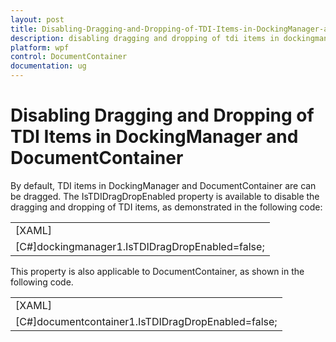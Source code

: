 ```yaml
---
layout: post
title: Disabling-Dragging-and-Dropping-of-TDI-Items-in-DockingManager-and-DocumentContainer
description: disabling dragging and dropping of tdi items in dockingmanager and documentcontainer
platform: wpf
control: DocumentContainer
documentation: ug
---
```


# Disabling Dragging and Dropping of TDI Items in DockingManager and DocumentContainer

By default, TDI items in DockingManager and DocumentContainer are can be dragged. The IsTDIDragDropEnabled property is available to disable the dragging and dropping of TDI items, as demonstrated in the following code:



<table>
<tr>
<td>
[XAML]        <syncfusion:DockingManager Name="dockingmanager1" UseDocumentContainer="True" IsTDIDragDropEnabled="False">            <Grid syncfusion:DockingManager.Header="Tab1" syncfusion:DockingManager.State="Document"/>            <Grid syncfusion:DockingManager.Header="Tab2" syncfusion:DockingManager.State="Document"/>        </syncfusion:DockingManager></td></tr>
<tr>
<td>
[C#]dockingmanager1.IsTDIDragDropEnabled=false;</td></tr>
</table>


This property is also applicable to DocumentContainer, as shown in the following code.



<table>
<tr>
<td>
[XAML]        <syncfusion:DocumentContainer Name="documentcontainer1" Mode="TDI" IsTDIDragDropEnabled="False" >            <Grid syncfusion:DockingManager.Header="Tab1" syncfusion:DockingManager.State="Document"/>            <Grid syncfusion:DockingManager.Header="Tab2" syncfusion:DockingManager.State="Document"/>        </syncfusion:DocumentContainer></td></tr>
<tr>
<td>
[C#]documentcontainer1.IsTDIDragDropEnabled=false;</td></tr>
</table>



